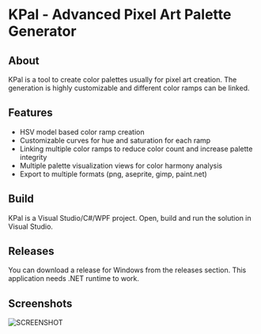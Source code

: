 # KPal - Advanced Pixel Art Palette Generator
## About
KPal is a tool to create color palettes usually for pixel art creation. The generation is highly customizable and different color ramps can be linked.
## Features
* HSV model based color ramp creation
* Customizable curves for hue and saturation for each ramp
* Linking multiple color ramps to reduce color count and increase palette integrity
* Multiple palette visualization views for color harmony analysis
* Export to multiple formats (png, aseprite, gimp, paint.net)
## Build
KPal is a Visual Studio/C#/WPF project. Open, build and run the solution in Visual Studio.
## Releases
You can download a release for Windows from the releases section. This application needs .NET runtime to work.
## Screenshots
![SCREENSHOT](/url "screenshots/screenshot.jpg?raw=true")